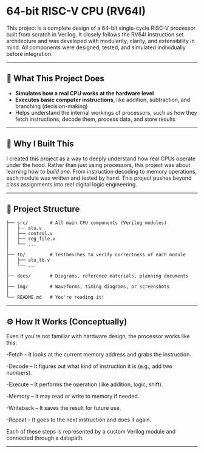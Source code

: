 # 64-bit RISC-V CPU (RV64I)

This project is a complete design of a 64-bit single-cycle RISC-V processor built from scratch in Verilog. It closely follows the RV64I instruction set architecture and was developed with modularity, clarity, and extensibility in mind. All components were designed, tested, and simulated individually before integration.

---

## 🚀 What This Project Does

- **Simulates how a real CPU works at the hardware level**
- **Executes basic computer instructions**, like addition, subtraction, and branching (decision-making)
- Helps understand the internal workings of processors, such as how they fetch instructions, decode them, process data, and store results

---

## 🧠 Why I Built This

I created this project as a way to deeply understand how real CPUs operate under the hood. Rather than just using processors, this project was about learning how to *build one*. From instruction decoding to memory operations, each module was written and tested by hand. This project pushes beyond class assignments into real digital logic engineering.

---

## 🧩 Project Structure

```text
├── src/        # All main CPU components (Verilog modules)
│   ├── alu.v
│   ├── control.v
│   ├── reg_file.v
│   └── ...
│
├── tb/         # Testbenches to verify correctness of each module
│   ├── alu_tb.v
│   └── ...
│
├── docs/       # Diagrams, reference materials, planning documents
│
├── img/        # Waveforms, timing diagrams, or screenshots
│
└── README.md   # You're reading it!

```
---

## ⚙️ How It Works (Conceptually)
Even if you’re not familiar with hardware design, the processor works like this:

-Fetch – It looks at the current memory address and grabs the instruction.

-Decode – It figures out what kind of instruction it is (e.g., add two numbers).

-Execute – It performs the operation (like addition, logic, shift).

-Memory – It may read or write to memory if needed.

-Writeback – It saves the result for future use.

-Repeat – It goes to the next instruction and does it again.

Each of these steps is represented by a custom Verilog module and connected through a datapath.

---
